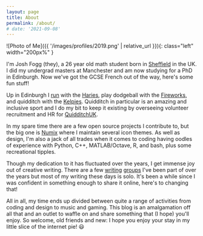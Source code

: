 ```yaml
---
layout: page
title: About
permalink: /about/
# date: '2021-09-08'
---
```


![Photo of Me]({{ '/images/profiles/2019.png' | relative_url }}){: class="left" width="200px%" }

I'm Josh Fogg (they), a 26 year old math student born in [Sheffield](https://en.wikipedia.org/wiki/Sheffield) in the UK. I did my undergrad masters at Manchester and am now studying for a PhD in Edinburgh. Now we've got the GCSE French out of the way, here's some fun stuff!

Up in Edinburgh I [run](https://www.strava.com/athletes/53836163) with the [Haries](https://haries.eusu.ed.ac.uk/), play dodgeball with the [Fireworks](https://www.facebook.com/edinburghdodgeball), and quidditch with the [Kelpies](https://quidditchuk.org/clubs/kelpies-quidditch-club). Quidditch in particular is an amazing and inclusive sport and I do my bit to keep it existing by overseeing volunteer recruitment and HR for [QuidditchUK](https://quidditchuk.org/).

In my spare time there are a few open source projects I contribute to, but the big one is [Numix](http://numixproject.org/) where I maintain several icon themes. As well as design, I'm also a jack of all trades when it comes to coding having oodles of experience with Python, C++, MATLAB/Octave, R, and bash, plus some recreational tipples.

Though my dedication to it has fluctuated over the years, I get immense joy out of creative writing. There are a few [writing](https://www.facebook.com/HiveYoungWriters/) [groups](https://www.facebook.com/groups/454110951444006/) I've been part of over the years but most of my writing these days is solo. It's been a while since I was confident in something enough to share it online, here's to changing that!

All in all, my time ends up divided between quite a range of activities from coding and design to music and gaming. This blog is an amalgamation off all that and an outlet to waffle on and share something that (I hope) you'll enjoy. So welcome, old friends and new: I hope you enjoy your stay in my little slice of the internet pie! 😃
